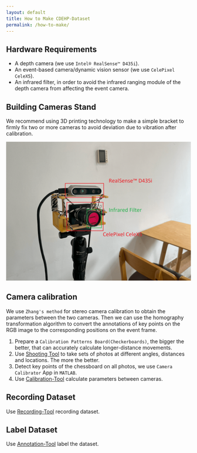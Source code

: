 ```yaml
---
layout: default
title: How to Make CDEHP-Dataset
permalink: /how-to-make/
---
```


## Hardware Requirements

* A depth camera (we use `Intel® RealSense™ D435i`).
* An event-based camera/dynamic vision sensor (we use `CelePixel CeleX5`).
* An infrared filter, in order to avoid the infrared ranging module of the depth camera from affecting the event camera.

## Building Cameras Stand

We recommend using 3D printing technology to make a simple bracket to firmly fix two or more cameras to avoid deviation due to vibration after calibration.

![Cameras Stand](/assets/how-to-make_1.png)

## Camera calibration

We use `Zhang's method` for stereo camera calibration to obtain the parameters between the two cameras. Then we can use the homography transformation algorithm to convert the annotations of key points on the RGB image to the corresponding positions on the event frame.

1. Prepare a `Calibration Patterns Board(Checkerboards)`, the bigger the better, that can accurately calculate longer-distance movements.
2. Use [Shooting Tool](https://github.com/CDEHP-Dataset/Tools/tree/main/calibration) to take sets of photos at different angles, distances and locations. The more the better.
3. Detect key points of the chessboard on all photos, we use `Camera Calibrator` App in `MATLAB`.
4. Use [Calibration-Tool](https://github.com/CDEHP-Dataset/Calibration-Tool) calculate parameters between cameras.

## Recording Dataset

Use [Recording-Tool](https://github.com/CDEHP-Dataset/Recording-Tool) recording dataset.

## Label Dataset

Use [Annotation-Tool](https://github.com/CDEHP-Dataset/Annotation-Tool) label the dataset.
